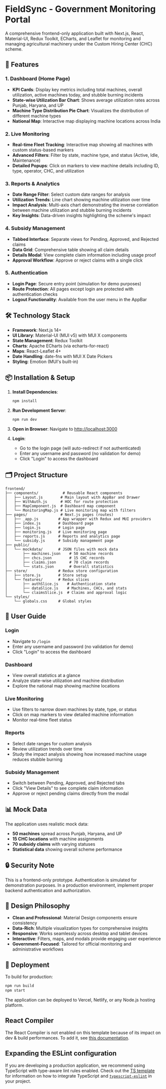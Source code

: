 # FieldSync - Government Monitoring Portal

A comprehensive frontend-only application built with Next.js, React, Material-UI, Redux Toolkit, ECharts, and Leaflet for monitoring and managing agricultural machinery under the Custom Hiring Center (CHC) scheme.

## 🚀 Features

### 1. **Dashboard (Home Page)**
- **KPI Cards**: Display key metrics including total machines, overall utilization, active machines today, and stubble burning incidents
- **State-wise Utilization Bar Chart**: Shows average utilization rates across Punjab, Haryana, and UP
- **Machine Type Distribution Pie Chart**: Visualizes the distribution of different machine types
- **National Map**: Interactive map displaying machine locations across India

### 2. **Live Monitoring**
- **Real-time Fleet Tracking**: Interactive map showing all machines with custom status-based markers
- **Advanced Filters**: Filter by state, machine type, and status (Active, Idle, Maintenance)
- **Detailed Popups**: Click on markers to view machine details including ID, type, operator, CHC, and utilization

### 3. **Reports & Analytics**
- **Date Range Filter**: Select custom date ranges for analysis
- **Utilization Trends**: Line chart showing machine utilization over time
- **Impact Analysis**: Multi-axis chart demonstrating the inverse correlation between machine utilization and stubble burning incidents
- **Key Insights**: Data-driven insights highlighting the scheme's impact

### 4. **Subsidy Management**
- **Tabbed Interface**: Separate views for Pending, Approved, and Rejected claims
- **Data Grid**: Comprehensive table showing all claim details
- **Details Modal**: View complete claim information including usage proof
- **Approval Workflow**: Approve or reject claims with a single click

### 5. **Authentication**
- **Login Page**: Secure entry point (simulation for demo purposes)
- **Route Protection**: All pages except login are protected with authentication checks
- **Logout Functionality**: Available from the user menu in the AppBar

## 🛠️ Technology Stack

- **Framework**: Next.js 14+
- **UI Library**: Material-UI (MUI v5) with MUI X components
- **State Management**: Redux Toolkit
- **Charts**: Apache ECharts (via echarts-for-react)
- **Maps**: React-Leaflet 4+
- **Date Handling**: date-fns with MUI X Date Pickers
- **Styling**: Emotion (MUI's built-in)

## 📦 Installation & Setup

1. **Install Dependencies**:
   ```bash
   npm install
   ```

2. **Run Development Server**:
   ```bash
   npm run dev
   ```

3. **Open in Browser**:
   Navigate to [http://localhost:3000](http://localhost:3000)

4. **Login**:
   - Go to the login page (will auto-redirect if not authenticated)
   - Enter any username and password (no validation for demo)
   - Click "Login" to access the dashboard

## 🗂️ Project Structure

```
frontend/
├── components/           # Reusable React components
│   ├── Layout.js        # Main layout with AppBar and Drawer
│   ├── WithAuth.js      # HOC for route protection
│   ├── MapComponent.js  # Dashboard map component
│   └── MonitoringMap.js # Live monitoring map with filters
├── pages/               # Next.js pages (routes)
│   ├── _app.js         # App wrapper with Redux and MUI providers
│   ├── index.js        # Dashboard page
│   ├── login.js        # Login page
│   ├── monitoring.js   # Live monitoring page
│   ├── reports.js      # Reports and analytics page
│   └── subsidy.js      # Subsidy management page
├── public/
│   └── mockdata/       # JSON files with mock data
│       ├── machines.json    # 50 machine records
│       ├── chcs.json        # 15 CHC records
│       ├── claims.json      # 70 claim records
│       └── stats.json       # Overall statistics
├── store/              # Redux store configuration
│   ├── store.js        # Store setup
│   └── features/       # Redux slices
│       ├── authSlice.js    # Authentication state
│       ├── dataSlice.js    # Machines, CHCs, and stats
│       └── claimsSlice.js  # Claims and approval logic
└── styles/
    └── globals.css     # Global styles
```

## 🎯 User Guide

### Login
- Navigate to `/login`
- Enter any username and password (no validation for demo)
- Click "Login" to access the dashboard

### Dashboard
- View overall statistics at a glance
- Analyze state-wise utilization and machine distribution
- Explore the national map showing machine locations

### Live Monitoring
- Use filters to narrow down machines by state, type, or status
- Click on map markers to view detailed machine information
- Monitor real-time fleet status

### Reports
- Select date ranges for custom analysis
- Review utilization trends over time
- Study the impact analysis showing how increased machine usage reduces stubble burning

### Subsidy Management
- Switch between Pending, Approved, and Rejected tabs
- Click "View Details" to see complete claim information
- Approve or reject pending claims directly from the modal

## 📊 Mock Data

The application uses realistic mock data:
- **50 machines** spread across Punjab, Haryana, and UP
- **15 CHC locations** with machine assignments
- **70 subsidy claims** with varying statuses
- **Statistical data** showing overall scheme performance

## 🔒 Security Note

This is a frontend-only prototype. Authentication is simulated for demonstration purposes. In a production environment, implement proper backend authentication and authorization.

## 🎨 Design Philosophy

- **Clean and Professional**: Material Design components ensure consistency
- **Data-Rich**: Multiple visualization types for comprehensive insights
- **Responsive**: Works seamlessly across desktop and tablet devices
- **Interactive**: Filters, maps, and modals provide engaging user experience
- **Government-Focused**: Tailored for official monitoring and administrative workflows

## 🚀 Deployment

To build for production:

```bash
npm run build
npm start
```

The application can be deployed to Vercel, Netlify, or any Node.js hosting platform.

## React Compiler

The React Compiler is not enabled on this template because of its impact on dev & build performances. To add it, see [this documentation](https://react.dev/learn/react-compiler/installation).

## Expanding the ESLint configuration

If you are developing a production application, we recommend using TypeScript with type-aware lint rules enabled. Check out the [TS template](https://github.com/vitejs/vite/tree/main/packages/create-vite/template-react-ts) for information on how to integrate TypeScript and [`typescript-eslint`](https://typescript-eslint.io) in your project.
